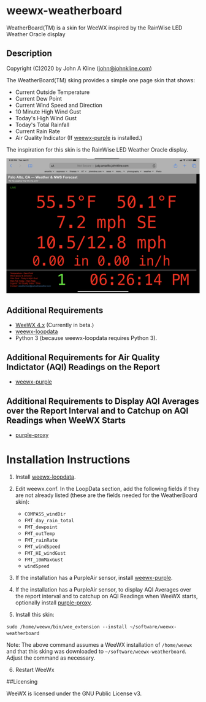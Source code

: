 # weewx-weatherboard
WeatherBoard(TM) is a skin for WeeWX inspired by the RainWise LED Weather Oracle display

## Description

Copyright (C)2020 by John A Kline (john@johnkline.com)

The WeatherBoard(TM) sking provides a simple one page skin that shows:
* Current Outside Temperature
* Current Dew Point
* Current Wind Speed and Direction
* 10 Minute High Wind Gust
* Today's High Wind Gust
* Today's Total Rainfall
* Current Rain Rate
* Air Quality Indicator (If [weewx-purple](https://github.com/chaunceygardiner/weewx-purple) is installed.)

The inspiration for this skin is the RainWise LED Weather Oracle display.

![WeatherBoard screen shot](WeatherBoard.png)

## Additional Requirements
* [WeeWX 4.x](https://github.com/weewx/weewx) (Currently in beta.)
* [weewx-loopdata](https://github.com/chaunceygardiner/weewx-loopdata)
* Python 3 (because weewx-loopdata requires Python 3).

## Additional Requirements for Air Quality Indictator (AQI) Readings on the Report
* [weewx-purple](https://github.com/chaunceygardiner/weewx-purple)

## Additional Requirements to Display AQI Averages over the Report Interval and to Catchup on AQI Readings when WeeWX Starts
* [purple-proxy](https://github.com/chaunceygardiner/purple-proxy)

# Installation Instructions

1. Install [weewx-loopdata](https://github.com/chaunceygardiner/weewx-loopdata).

2. Edit weewx.conf.  In the  LoopData section, add the following fields if they
   are not already listed (these are the fields needed for the WeatherBoard skin):
   * `COMPASS_windDir`
   * `FMT_day_rain_total`
   * `FMT_dewpoint`
   * `FMT_outTemp`
   * `FMT_rainRate`
   * `FMT_windSpeed`
   * `FMT_HI_windGust`
   * `FMT_10mMaxGust`
   * `windSpeed`

3. If the installation has a PurpleAir sensor, install [weewx-purple](https://github.com/chaunceygardiner/weewx-purple).

4. If the installation has a PurpleAir sensor, to display AQI Averages over the report
   interval and to catchup on AQI Readings when WeeWX starts, optionally install
   [purple-proxy](https://github.com/chaunceygardiner/purple-proxy).

5. Install this skin:

`sudo /home/weewx/bin/wee_extension --install ~/software/weewx-weatherboard`

Note: The above command assumes a WeeWX installation of `/home/weewx` and
      that this sking was downloaded to `~/software/weewx-weatherboard`.
      Adjust the command as necessary.

6. Restart WeeWx


##Licensing

WeeWX is licensed under the GNU Public License v3.
